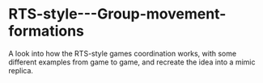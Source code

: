 # RTS-style---Group-movement-formations
A look into how the RTS-style games coordination works, with some different examples from game to game, and recreate the idea into a mimic replica.
